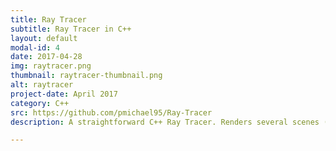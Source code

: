 ```yaml
---
title: Ray Tracer
subtitle: Ray Tracer in C++
layout: default
modal-id: 4
date: 2017-04-28
img: raytracer.png
thumbnail: raytracer-thumbnail.png
alt: raytracer
project-date: April 2017
category: C++
src: https://github.com/pmichael95/Ray-Tracer
description: A straightforward C++ Ray Tracer. Renders several scenes (already provided) and saves the rendered image.

---
```

